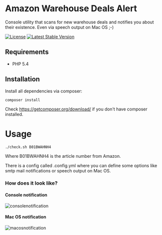 # Amazon Warehouse Deals Alert

Console utility that scans for new warehouse deals and notifies you about their existence. Even via speech output on Mac OS ;-)

[![License](https://poser.pugx.org/dstuecken/Amazon-WD-Alerts/license)](https://packagist.org/packages/dstuecken/Amazon-WD-Alerts)
[![Latest Stable Version](https://poser.pugx.org/dstuecken/Amazon-WD-Alerts/v/stable)](https://packagist.org/packages/dstuecken/Amazon-WD-Alerts)

## Requirements

* PHP 5.4

## Installation

Install all dependencies via composer:

```shell
composer install
```

Check https://getcomposer.org/download/ if you don't have composer installed.

# Usage

```shell
./check.sh B01BWAHNH4
```

Where B01BWAHNH4 is the article number from Amazon.

There is a config called .config.yml where you can define some options like smtp mail notifications or speech output on Mac OS.

### How does it look like?

#### Console notification
![consolenotification](https://cloud.githubusercontent.com/assets/493399/20566057/1fa6ecf6-b194-11e6-8b5c-f9c8d47b1a52.png)

#### Mac OS notification
![macosnotification](https://cloud.githubusercontent.com/assets/493399/20566058/1fc07338-b194-11e6-90db-40fc23a75942.png)
